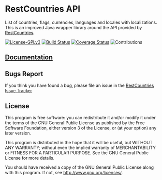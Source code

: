 # RestCountries API
List of countries, flags, currencies, languages and locales with localizations. This is an improved Java wrapper library around the API provided by [RestCountries](https://github.com/apilayer/restcountries).

[![License-GPLv3](https://img.shields.io/badge/License-GPLv3-blue.svg?style=flat)](https://www.gnu.org/licenses/gpl.html)
[![Build Status](https://travis-ci.com/jereztech/restcountries.svg?branch=master)](https://travis-ci.com/jereztech/restcountries)
[![Coverage Status](https://coveralls.io/repos/github/jereztech/restcountries/badge.svg?branch=master)](https://coveralls.io/github/jereztech/restcountries?branch=master)
![Contributions](https://img.shields.io/badge/contributions-welcome-brightgreen.svg?style=flat)

## [Documentation](https://jereztech.github.io/restcountries/doc/com/jereztech/restcountries/v1/ws/AbstractRestController.html#findAllMapping(java.lang.Integer,java.lang.Integer,java.lang.String,java.lang.String,java.lang.String))

## Bugs Report
If you think you have found a bug, please file an issue in the [RestCountries Issue Tracker](https://github.com/jereztech/restcountries/issues)

## License
This program is free software: you can redistribute it and/or modify
it under the terms of the GNU General Public License as published by
the Free Software Foundation, either version 3 of the License, or
(at your option) any later version.

This program is distributed in the hope that it will be useful,
but WITHOUT ANY WARRANTY; without even the implied warranty of
MERCHANTABILITY or FITNESS FOR A PARTICULAR PURPOSE.  See the
GNU General Public License for more details.

You should have received a copy of the GNU General Public License
along with this program.  If not, see <http://www.gnu.org/licenses/>.
